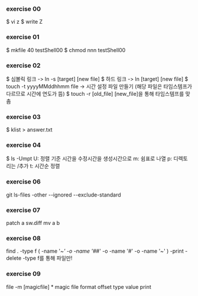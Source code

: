 ### exercise 00
$ vi z
$ write Z

### exercise 01
$ mkfile 40 testShell00
$ chmod nnn testShell00

### exercise 02
$ 심볼릭 링크 -> ln -s [target] [new file]
$ 하드 링크 -> ln [target] [new file]
$ touch -t yyyyMMddhhmm file -> 시간 설정 파일 만들기 (해당 파일은 타임스템프가 다르므로 시간에 연도가 뜸)
$ touch -r [old_file] [new_file]을 통해 타임스템프를 맞춤

### exercise 03
$ klist > answer.txt

### exercise 04
$ ls -Umpt 
U: 정렬 기준 시간을 수정시간을 생성시간으로
m: 쉼표로 나열
p: 디렉토리는 /추가
t: 시간순 정렬

### exercise 06
git ls-files -other --ignored --exclude-standard

### exercise 07
patch a sw.diff
mv a b

### exercise 08
find . -type f \( -name '*~' -o -name '#*#' -o -name '#' -o -name '~' \) -print -delete
-type f를 통해 파일만!

### exercise 09
file -m [magicfile] *
magic file format
offset type value print
